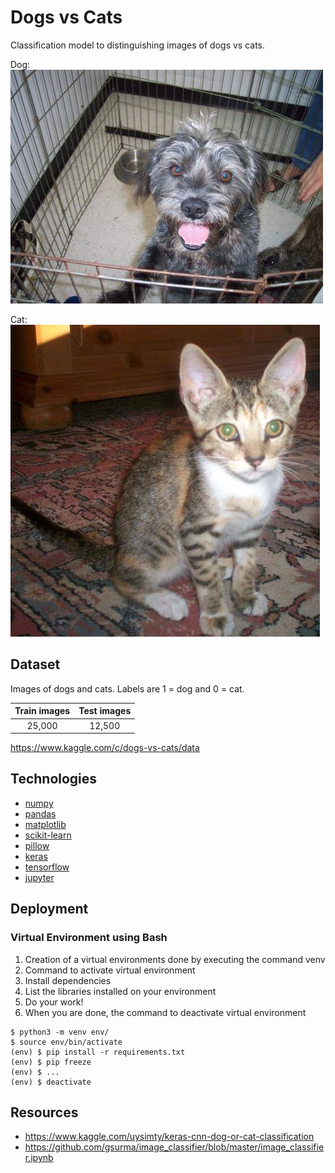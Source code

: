 # Dogs vs Cats

Classification model to distinguishing images of dogs vs cats.

Dog:
![](docs/dog.jpg)

Cat:
![](docs/cat.jpg)

## Dataset

Images of dogs and cats. Labels are 1 = dog and 0 = cat.

| Train images | Test images |
| :-------------: | :-------------:|
| 25,000 | 12,500 |

https://www.kaggle.com/c/dogs-vs-cats/data

## Technologies

* [numpy](http://www.numpy.org)
* [pandas](https://pandas.pydata.org/)
* [matplotlib](https://matplotlib.org/)
* [scikit-learn](https://scikit-learn.org/)
* [pillow](https://pillow.readthedocs.io/)
* [keras](https://keras.io)
* [tensorflow](https://www.tensorflow.org/)
* [jupyter](https://jupyter.org/)

## Deployment

### Virtual Environment using Bash

1. Creation of a virtual environments done by executing the command venv
2. Command to activate virtual environment
3. Install dependencies
4. List the libraries installed on your environment
5. Do your work!
6. When you are done, the command to deactivate virtual environment
```
$ python3 -m venv env/
$ source env/bin/activate
(env) $ pip install -r requirements.txt
(env) $ pip freeze
(env) $ ...
(env) $ deactivate
```

## Resources

* https://www.kaggle.com/uysimty/keras-cnn-dog-or-cat-classification
* https://github.com/gsurma/image_classifier/blob/master/image_classifier.ipynb
